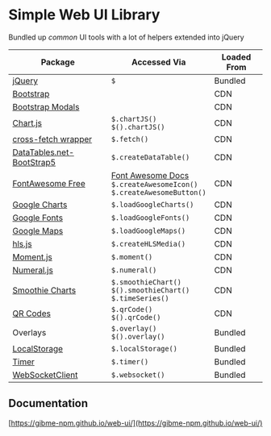 # Simple Web UI Library

Bundled up *common* UI tools with a lot of helpers extended into jQuery

| Package                                                                                                                  | Accessed Via                                                                                                                                          | Loaded From |
|--------------------------------------------------------------------------------------------------------------------------|-------------------------------------------------------------------------------------------------------------------------------------------------------|-------------|
| [jQuery](https://jquery.com/)                                                                                            | `$`                                                                                                                                                   | Bundled     |
| [Bootstrap](https://getbootstrap.com/)                                                                                   |                                                                                                                                                       | CDN         |
| [Bootstrap Modals](https://getbootstrap.com/docs/5.2/components/modal/)                                                  |                                                                                                                                                       | CDN         |
| [Chart.js](https://www.chartjs.org/)                                                                                     | `$.chartJS()`<br>`$().chartJS()`                                                                                                                      | CDN         |
| [cross-fetch wrapper](https://www.npmjs.com/package/@gibme/fetch)                                                        | `$.fetch()`                                                                                                                                           | CDN         |
| [DataTables.net-BootStrap5](https://datatables.net)                                                                      | `$.createDataTable()`                                                                                                                                 | CDN         |
| [FontAwesome Free](https://fontawesome.com/search?m=free&o=r)                                                            | [Font Awesome Docs](https://docs.fontawesome.com/web/setup/get-started/#2-find-and-add-icons)<br>`$.createAwesomeIcon()`<br>`$.createAwesomeButton()` | CDN         |
| [Google Charts](https://developers.google.com/chart)                                                                     | `$.loadGoogleCharts()`                                                                                                                                | CDN         |
| [Google Fonts](https://developers.google.com/fonts/docs/css2)                                                            | `$.loadGoogleFonts()`                                                                                                                                 | CDN         |
| [Google Maps](https://developers.google.com/maps)                                                                        | `$.loadGoogleMaps()`                                                                                                                                  | CDN         |
| [hls.js](https://www.npmjs.com/package/hls.js)                                                                           | `$.createHLSMedia()`                                                                                                                                  | CDN         |
| [Moment.js](https://www.npmjs.com/package/moment)                                                                        | `$.moment()`                                                                                                                                          | CDN         |
| [Numeral.js](https://www.npmjs.com/package/numeral)                                                                      | `$.numeral()`                                                                                                                                         | CDN         |
| [Smoothie Charts](http://smoothiecharts.org/)                                                                            | `$.smoothieChart()`<br>`$().smoothieChart()`<br>`$.timeSeries()`                                                                                      | CDN         |
| [QR Codes](https://npmjs.org/package/@gibme/qrcode)                                                                      | `$.qrCode()`<br>`$().qrCode()`                                                                                                                        | CDN         |
| Overlays                                                                                                                 | `$.overlay()`<br>`$().overlay()`                                                                                                                      | Bundled     |
| [LocalStorage](https://www.npmjs.com/package/@gibme/local-storage)                                                       | `$.localStorage()`                                                                                                                                    | Bundled     |
| [Timer](https://gibme-npm.github.io/timer/)                                                                              | `$.timer()`                                                                                                                                           | Bundled     |
| [WebSocketClient](https://developer.mozilla.org/en-US/docs/Web/API/WebSockets_API/Writing_WebSocket_client_applications) | `$.websocket()`                                                                                                                                       | Bundled     |

## Documentation

[https://gibme-npm.github.io/web-ui/](https://gibme-npm.github.io/web-ui/)
